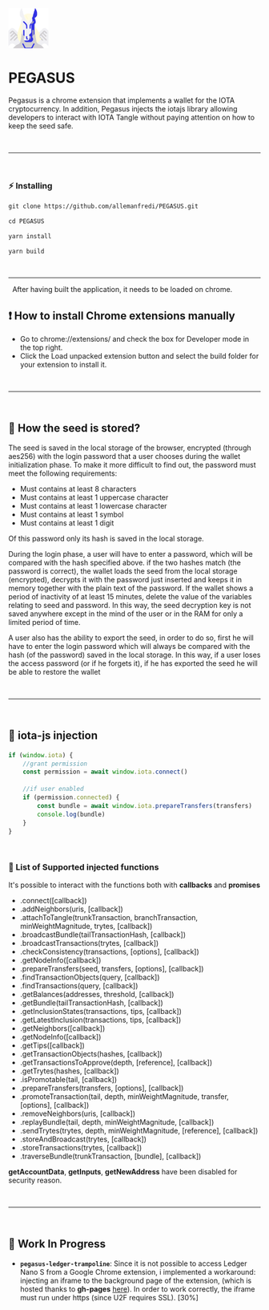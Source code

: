 <img src="./packages/popup/public/material/logo/pegasus-128.png" width="80" height="80">

# PEGASUS
 Pegasus is a chrome extension that implements a wallet for the IOTA cryptocurrency. In addition, Pegasus injects the iotajs library allowing developers to interact with IOTA Tangle without paying attention on how to keep the seed safe.

&nbsp;

***

&nbsp;

### :zap: Installing

```
git clone https://github.com/allemanfredi/PEGASUS.git
```

```
cd PEGASUS
```

```
yarn install
```

```
yarn build
```

&nbsp;

***

&nbsp;
After having built the application, it needs to be loaded on chrome.

## :exclamation: How to install Chrome extensions manually

* Go to chrome://extensions/ and check the box for Developer mode in the top right.
* Click the Load unpacked extension button and select the build folder for your extension to install it.

&nbsp;

***

&nbsp;

## :seedling: How the seed is stored?

The seed is saved in the local storage of the browser, encrypted (through aes256) with the login password that a user chooses during the wallet initialization phase. To make it more difficult to find out, the password must meet the following requirements:

- Must contains at least 8 characters
- Must contains at least 1 uppercase character
- Must contains at least 1 lowercase character
- Must contains at least 1 symbol
- Must contains at least 1 digit

Of this password only its hash is saved in the local storage.

During the login phase, a user will have to enter a password, which will be compared with the hash specified above. if the two hashes match (the password is correct), the wallet loads the seed from the local storage (encrypted), decrypts it with the password just inserted and keeps it in memory together with the plain text of the password. If the wallet shows a period of inactivity of at least 15 minutes, delete the value of the variables relating to seed and password.
In this way, the seed decryption key is not saved anywhere except in the mind of the user or in the RAM for only a limited period of time.

A user also has the ability to export the seed, in order to do so, first he will have to enter the login password which will always be compared with the hash (of the password) saved in the local storage.
In this way, if a user loses the access password (or if he forgets it), if he has exported the seed he will be able to restore the wallet 

&nbsp;

***

&nbsp;

## :syringe: iota-js injection

```js
if (window.iota) {
    //grant permission
    const permission = await window.iota.connect()

    //if user enabled
    if (permission.connected) {
        const bundle = await window.iota.prepareTransfers(transfers)
        console.log(bundle)
    } 
}
```
&nbsp;
### :page_with_curl: List of Supported injected functions

It's possible to interact with the functions both with __callbacks__ and __promises__
 * .connect([callback])
 * .addNeighbors(uris, [callback])
 * .attachToTangle(trunkTransaction, branchTransaction, minWeightMagnitude, trytes, [callback])
 * .broadcastBundle(tailTransactionHash, [callback])
 * .broadcastTransactions(trytes, [callback])
 * .checkConsistency(transactions, [options], [callback])
 * .getNodeInfo([callback])
 * .prepareTransfers(seed, transfers, [options], [callback])
 * .findTransactionObjects(query, [callback])
 * .findTransactions(query, [callback])
 * .getBalances(addresses, threshold, [callback])
 * .getBundle(tailTransactionHash, [callback])
 * .getInclusionStates(transactions, tips, [callback])
 * .getLatestInclusion(transactions, tips, [callback])
 * .getNeighbors([callback])
 * .getNodeInfo([callback])
 * .getTips([callback])
 * .getTransactionObjects(hashes, [callback])
 * .getTransactionsToApprove(depth, [reference], [callback])
 * .getTrytes(hashes, [callback])
 * .isPromotable(tail, [callback])
 * .prepareTransfers(transfers, [options], [callback])
 * .promoteTransaction(tail, depth, minWeightMagnitude, transfer, [options], [callback])
 * .removeNeighbors(uris, [callback])
 * .replayBundle(tail, depth, minWeightMagnitude, [callback])
 * .sendTrytes(trytes, depth, minWeightMagnitude, [reference], [callback])
 * .storeAndBroadcast(trytes, [callback])
 * .storeTransactions(trytes, [callback])
 * .traverseBundle(trunkTransaction, [bundle], [callback])

__getAccountData__, __getInputs__, __getNewAddress__ have been disabled for security reason.

&nbsp;

***

&nbsp;

## :hammer: Work In Progress
* __`pegasus-ledger-trampoline`__: Since it is not possible to access Ledger Nano S from a Google Chrome extension, i implemented a workaround: injecting an iframe to the background page of the extension, (which is hosted thanks to __gh-pages__ [here](https://github.com/allemanfredi/pegasus-ledger-trampoline/tree/master)). In order to work correctly, the iframe must run under https (since U2F requires SSL). [30%]


